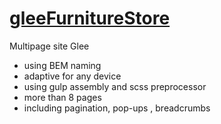 # [gleeFurnitureStore](https://georgiyiakunenko.github.io/Multipage-site-Glee/)
Multipage site Glee
- using BEM naming
- adaptive for any device
- using gulp assembly and scss preprocessor
- more than 8 pages
- including pagination, pop-ups , breadcrumbs 
  
